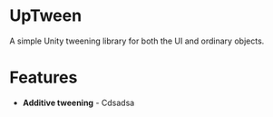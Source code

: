 # UpTween
A simple Unity tweening library for both the UI and ordinary objects.

# Features

* **Additive tweening** - Cdsadsa
